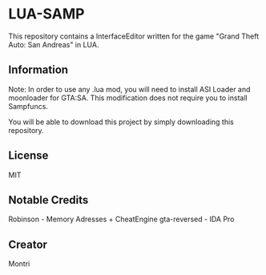 # LUA-SAMP
This repository contains a InterfaceEditor written for the game "Grand Theft Auto: San Andreas" in LUA.

## Information
Note: In order to use any .lua mod, you will need to install ASI Loader and moonloader for GTA:SA.
This modification does not require you to install Sampfuncs.

You will be able to download this project by simply downloading this repository.


## License
MIT

## Notable Credits
Robinson - Memory Adresses + CheatEngine
gta-reversed - IDA Pro 

## Creator
Montri

